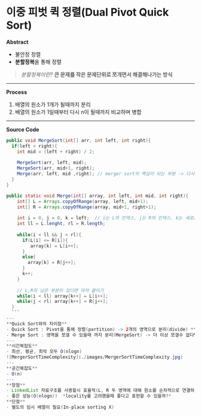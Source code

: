 # 이중 피벗 퀵 정렬(Dual Pivot Quick Sort)  
**Abstract**
  - 불안정 정렬
  - **분할정복**을 통해 정렬
  > *분할정복이란?* **큰 문제를 작은 문제단위로 쪼개면서 해결해나가는 방식**
---
**Process**
  1. 배열의 원소가 1개가 될때까지 분리
  2. 배열의 원소가 1일때부터 다시 n이 될때까지 비교하며 병합
---
**Source Code**
  ```java
  public void MergeSort(int[] arr, int left, int right){
    if(left < right){
      int mid = (left + right) / 2;
      
      MergeSort(arr, left, mid);
      MergeSort(arr, mid+1, right);
      Merge(arr, left, mid ,right); // merger sort의 핵심이 되는 부분 -> 다시 비교하며 병합
    }
  }
  ```
  ```java
  public static void Merge(int[] array, int left, int mid, int right){
      int[] L = Arrays.copyOfRange(array, left, mid+1);
      int[] R = Arrays.copyOfRange(array, mid+1, right+1);
      
      int i = 0, j = 0, k = left;  // i는 L의 인덱스, j는 R의 인덱스, k는 새로운 병합될 배열의 인덱스를 표현
      int ll = L.lenght, rl = R.length;
      
      while(i < ll && j < rl){
        if(L[i] <= R[i]){
           array[k] = L[i++];
        }
        else{
          array[k] = R[j++];
        }
        k++;
      }
      
      // L,R의 남은 부분이 있다면 마저 붙이기
      while(i < ll) array[k++] = L[i++];
      while(j < rl) array[k++] = R[j++];
    }
    ```  
---
**Quick Sort와의 차이점**
  - Quick Sort : Pivot을 통해 정렬(partition) -> 2개의 영역으로 분리(divide) **이 두개의 영역에 대해 각각 비교**
  - Merge Sort : 영역을 쪼갤 수 있을때 까지 분리(MergeSort) -> 더 이상 쪼갤수 없다면 정렬(병합)(Merge)
---
**시간복잡도**
  - 최선, 평균, 최악 모두 O(nlogn)
  ![MergerSortTimeComplexity](./images/MergerSortTimeComplexity.jpg)
---
**공간복잡도**
  - O(n)
---
**장점**
  - LinkedList 자료구조를 사용할시 효율적(L, R 두 영역에 대해 원소를 순차적으로 연결하여 탐색하므로)
  - 좋은 성능(O(nlogn))  *locality를 고려했을때 좋다고 표현할 수 있을까?*
**단점**
  - 별도의 임시 배열이 필요(In-place sorting X)
